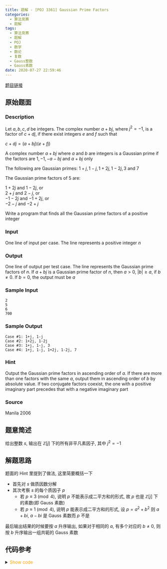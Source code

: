 ```yaml
---
title: 题解 - [POJ 3361] Gaussian Prime Factors
categories:
  - 算法竞赛
  - 题解
tags:
  - 算法竞赛
  - 题解
  - POJ
  - 数学
  - 数论
  - 复数
  - Gauss整数
  - Gauss素数
date: 2020-07-27 22:59:46
---
```


[题目链接](https://vjudge.net/problem/POJ-3361/origin)

<!-- more -->

## 原始题面

### Description

Let $a, b, c, d$ be integers. The complex number $a+bj$, where $j^2 = -1$, is a factor of $c+dj$, if there exist integers $e$ and $f$ such that

$c + dj = (a + bj)(e + fj)$

A complex number $a + bj$ where $a$ and $b$ are integers is a Gaussian prime if the factors are $1, -1, -a - bj$ and $a + bj$ only

The following are Gaussian primes: $1 + j, 1 - j, 1 + 2j, 1 - 2j, 3$ and $7$

The Gaussian prime factors of 5 are:

$1 + 2j$ and $1 - 2j$, or  
$2 + j$ and $2 - j$, or  
$-1 - 2j$ and $-1 + 2j$, or  
$-2 - j$ and $-2 + j$

Write a program that finds all the Gaussian prime factors of a positive integer

### Input

One line of input per case. The line represents a positive integer $n$

### Output

One line of output per test case. The line represents the Gaussian prime factors of $n$. If $a + bj$ is a Gaussian prime factor of $n$, then $a > 0$, $|b| ≥ a$, if $b ≠ 0$. If $b = 0$, the output must be $a$

### Sample Input

```input1
2
5
6
700
```

### Sample Output

```output1
Case #1: 1+j, 1-j
Case #2: 1+2j, 1-2j
Case #3: 1+j, 1-j, 3
Case #4: 1+j, 1-j, 1+2j, 1-2j, 7
```

### Hint

Output the Gaussian prime factors in ascending order of $a$. If there are more than one factors with the same $a$, output them in ascending order of $b$ by absolute value. If two conjugate factors coexist, the one with a positive imaginary part precedes that with a negative imaginary part

### Source

Manila 2006

## 题意简述

给出整数 $s$, 输出在 $\mathbb{Z}[j]$ 下的所有非平凡素因子, 其中 $j^2=-1$

## 解题思路

题面的 Hint 里提到了做法, 这里简要概括一下

- 首先对 $s$ 做质因数分解
- 其次考察 $s$ 的每个质因子 $p$
  - 若 $p\equiv 3\pmod4$, 说明 $p$ 不能表示成二平方和的形式, 故 $p$ 也是 $\mathbb{Z}[j]$ 下的素数(即 Gauss 素数)
  - 若 $p\equiv 1\pmod4$, 说明 $p$ 能表示成二平方和的形式, 设 $p=a^2+b^2$
    则 $a+bi,~a-bi$ 是 Gauss 素数而 $p$ 不是

最后输出结果的时候要按 $a$ 升序输出, 如果对于相同的 $a$, 有多个对应的 $b\ne0$, 则按 $b$ 升序输出一组共轭的 Gauss 素数

## 代码参考

<details>
<summary><font color='orange'>Show code</font></summary>

{% icodeweb cpa_cpp title:POJ_3361 POJ/3361/0.cpp %}

</details>
